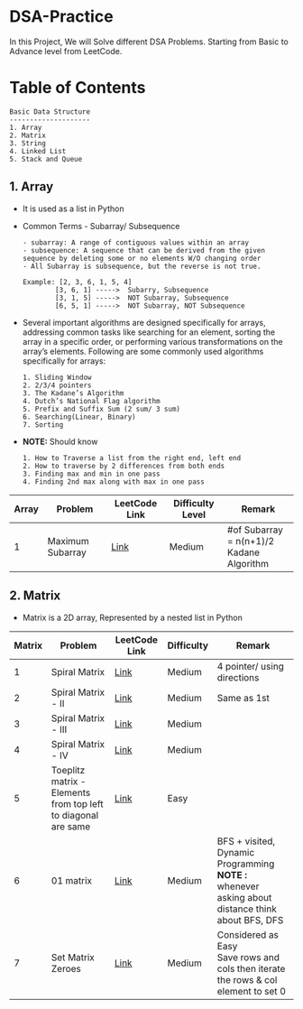 # DSA-Practice
In this Project, We will Solve different DSA Problems. Starting from Basic to Advance level from LeetCode.

# Table of Contents
```
Basic Data Structure
--------------------
1. Array
2. Matrix
3. String
4. Linked List
5. Stack and Queue
```
##  1. Array
- It is used as a list in Python
- Common Terms - Subarray/ Subsequence
  
      - subarray: A range of contiguous values within an array
      - subsequence: A sequence that can be derived from the given sequence by deleting some or no elements W/O changing order
      - All Subarray is subsequence, but the reverse is not true.
  
      Example: [2, 3, 6, 1, 5, 4]
              [3, 6, 1] ----->  Subarry, Subsequence
              [3, 1, 5] ----->  NOT Subarray, Subsequence
              [6, 5, 1] ----->  NOT Subarray, NOT Subsequence
- Several important algorithms are designed specifically for arrays, addressing common tasks like searching for an element, sorting the array in a specific order, or performing various transformations on the array’s elements.
Following are some commonly used algorithms specifically for arrays:<br>

      1. Sliding Window
      2. 2/3/4 pointers
      3. The Kadane’s Algorithm
      4. Dutch’s National Flag algorithm
      5. Prefix and Suffix Sum (2 sum/ 3 sum)
      6. Searching(Linear, Binary)
      7. Sorting
- **NOTE:** Should know
  
      1. How to Traverse a list from the right end, left end
      2. How to traverse by 2 differences from both ends
      3. Finding max and min in one pass
      4. Finding 2nd max along with max in one pass

| Array | Problem                                          | LeetCode Link                                                         | Difficulty Level | Remark |
| ----- | ------------------------------------------------ | ----------------------------------------------------------------------| ---------------- | -------|
| 1     | Maximum Subarray                                 | [Link](https://leetcode.com/problems/maximum-subarray/description/)   | Medium           |#of Subarray = n(n+1)/2 <br> Kadane Algorithm|

## 2. Matrix
- Matrix is a 2D array,  Represented by a nested list in Python

| Matrix | Problem              | LeetCode Link                                                            | Difficulty | Remark |
| -----  | ---------------------| -------------------------------------------------------------------------| -----------| -------- |
| 1      | Spiral Matrix        | [Link](https://leetcode.com/problems/spiral-matrix/description/)         | Medium     | 4 pointer/ using directions |
| 2      | Spiral Matrix - II   | [Link](https://leetcode.com/problems/spiral-matrix-ii/description/)      | Medium     |Same as 1st|
| 3      | Spiral Matrix - III  | [Link](https://leetcode.com/problems/spiral-matrix-iii/description/)     | Medium     |          |
| 4      | Spiral Matrix - IV   | [Link](https://leetcode.com/problems/spiral-matrix-iv/description/)      | Medium     |          |
| 5      |Toeplitz matrix - Elements from top left to diagonal are same | [Link](https://leetcode.com/problems/toeplitz-matrix/description/)          | Easy             |          |
| 6      | 01 matrix            | [Link](https://leetcode.com/problems/01-matrix/)       | Medium      | BFS + visited, Dynamic Programming <br> **NOTE :** whenever asking about distance think about BFS, DFS |
| 7      | Set Matrix Zeroes   | [Link](https://leetcode.com/problems/set-matrix-zeroes/description/)      | Medium      | Considered as Easy <br> Save rows and cols then iterate the rows & col element to set 0 |
